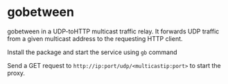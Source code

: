 # gobetween
gobetween in a UDP-toHTTP multicast traffic relay.
It forwards UDP traffic from a given multicast address to the requesting HTTP client.


Install the package and start the service using ```gb``` command

Send a GET request to `http://ip:port/udp/<multicastip:port>` to start the proxy.